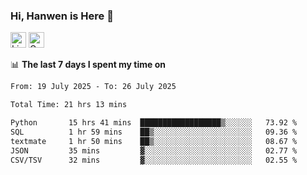 ### Hi, Hanwen is Here 👋
<p>
	<a href="https://www.linkedin.com/in/liu-hanwen/"><img src="https://img.shields.io/badge/@hanwen-0A66C2?style=flat&logo=LinkedIn&logoColor=white" alt="Linkedin"  height="25px"/></a> 
	<a href="https://scholar.google.com/citations?user=HDF0su0AAAAJ"><img src="https://img.shields.io/badge/scholar-4385FE.svg?&style=plastic&logo=google-scholar&logoColor=white" alt="Google Scholar" height="25px"> </a>
</p>

📊 **The last 7 days I spent my time on** 
<!--START_SECTION:waka-->

```txt
From: 19 July 2025 - To: 26 July 2025

Total Time: 21 hrs 13 mins

Python       15 hrs 41 mins  ██████████████████▒░░░░░░   73.92 %
SQL          1 hr 59 mins    ██▒░░░░░░░░░░░░░░░░░░░░░░   09.36 %
textmate     1 hr 50 mins    ██▒░░░░░░░░░░░░░░░░░░░░░░   08.67 %
JSON         35 mins         ▓░░░░░░░░░░░░░░░░░░░░░░░░   02.77 %
CSV/TSV      32 mins         ▓░░░░░░░░░░░░░░░░░░░░░░░░   02.55 %
```

<!--END_SECTION:waka-->


<!--
**david990917/david990917** is a ✨ _special_ ✨ repository because its `README.md` (this file) appears on your GitHub profile.

Here are some ideas to get you started:

- 🔭 I’m currently working on ...
- 🌱 I’m currently learning ...
- 👯 I’m looking to collaborate on ...
- 🤔 I’m looking for help with ...
- 💬 Ask me about ...
- 📫 How to reach me: ...
- 😄 Pronouns: ...
- ⚡ Fun fact: ...
-->
